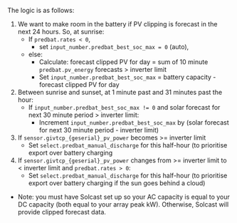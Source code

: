 The logic is as follows:
1. We want to make room in the battery if PV clipping is forecast in the next 24 hours. So, at sunrise: 
	- If `predbat.rates < 0`, 
		- set `input_number.predbat_best_soc_max = 0` (auto), 
	- else:
		- Calculate: forecast clipped PV for day = sum of 10 minute `predbat.pv_energy` forecasts > inverter limit
		- Set `input_number.predbat_best_soc_max` = battery capacity - forecast clipped PV for day
2. Between sunrise and sunset, at 1 minute past and 31 minutes past the hour:
	- If `input_number.predbat_best_soc_max != 0` and solar forecast for next 30 minute period > inverter limit:
	    - Increment `input_number.predbat_best_soc_max` by (solar forecast for next 30 minute period - inverter limit)
3. If `sensor.givtcp_{geserial}_pv_power` becomes >= inverter limit
	- Set `select.predbat_manual_discharge` for this half-hour (to prioritise export over battery charging
4. If `sensor.givtcp_{geserial}_pv_power` changes from >= inverter limit to < inverter limit and `predbat.rates > 0`:
	- Set `select.predbat_manual_discharge` for this half-hour (to prioritise export over battery charging if the sun goes behind a cloud)
- Note: you must have Solcast set up so your AC capacity is equal to your DC capacity (both equal to your array peak kW). Otherwise, Solcast will provide clipped forecast data.
